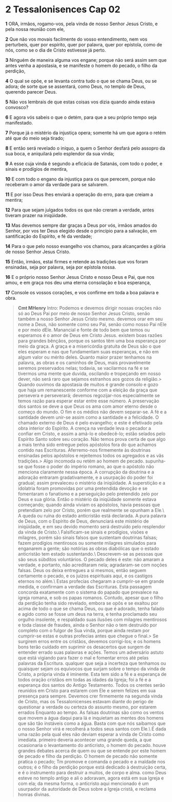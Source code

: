 # 2 Tessalonisences Cap 02

**1** 	ORA, irmãos, rogamo-vos, pela vinda de nosso Senhor Jesus Cristo, e pela nossa reunião com ele,

**2** 	Que não vos movais facilmente do vosso entendimento, nem vos perturbeis, quer por espírito, quer por palavra, quer por epístola, como de nós, como se o dia de Cristo estivesse já perto.

**3** 	Ninguém de maneira alguma vos engane; porque não será assim sem que antes venha a apostasia, e se manifeste o homem do pecado, o filho da perdição,

**4** 	O qual se opõe, e se levanta contra tudo o que se chama Deus, ou se adora; de sorte que se assentará, como Deus, no templo de Deus, querendo parecer Deus.

**5** 	Não vos lembrais de que estas coisas vos dizia quando ainda estava convosco?

**6** 	E agora vós sabeis o que o detém, para que a seu próprio tempo seja manifestado.

**7** 	Porque já o mistério da injustiça opera; somente há um que agora o retém até que do meio seja tirado;

**8** 	E então será revelado o iníquo, a quem o Senhor desfará pelo assopro da sua boca, e aniquilará pelo esplendor da sua vinda;

**9** 	A esse cuja vinda é segundo a eficácia de Satanás, com todo o poder, e sinais e prodígios de mentira,

**10** 	E com todo o engano da injustiça para os que perecem, porque não receberam o amor da verdade para se salvarem.

**11** 	E por isso Deus lhes enviará a operação do erro, para que creiam a mentira;

**12** 	Para que sejam julgados todos os que não creram a verdade, antes tiveram prazer na iniqüidade.

**13** 	Mas devemos sempre dar graças a Deus por vós, irmãos amados do Senhor, por vos ter Deus elegido desde o princípio para a salvação, em santificação do Espírito, e fé da verdade;

**14** 	Para o que pelo nosso evangelho vos chamou, para alcançardes a glória de nosso Senhor Jesus Cristo.

**15** 	Então, irmãos, estai firmes e retende as tradições que vos foram ensinadas, seja por palavra, seja por epístola nossa.

**16** 	E o próprio nosso Senhor Jesus Cristo e nosso Deus e Pai, que nos amou, e em graça nos deu uma eterna consolação e boa esperança,

**17** 	Console os vossos corações, e vos confirme em toda a boa palavra e obra.


> **Cmt MHenry** Intro: Podemos e devemos dirigir nossas orações não só ao Deus Pai por meio de nosso Senhor Jesus Cristo, senão também a nosso Senhor Jesus Cristo mesmo. devemos orar em seu nome a Deus, não somente como seu Pai, senão como nosso Pai nEle e por meio dEle. Manancial e fonte de todo bem que temos ou esperamos é o amor de Deus em Cristo Jesus. existem boas razões para grandes bênçãos, porque os santos têm uma boa esperança por meio da graça. A graça e a misericórdia gratuita de Deus são o que eles esperam e nas que fundamentam suas esperanças, e não em algum valor ou mérito deles. Quanto maior prazer tenhamos na palavra, as obras e os caminhos de Deus, mais provavelmente seremos preservados nelas; todavia, se vacilarmos na fé e se tivermos uma mente que duvida, oscilando e tropeçando em nosso dever, não será raro que sejamos estranhos aos gozos da religião.> Quando ouvimos da apostasia de muitos é grande consolo e gozo que haja um remanescente conforme com a eleição da graça que persevera e perseverará; devemos regozijar-nos especialmente se temos razão para esperar estar entre esse número. A preservação dos santos se deve a que Deus os ama com amor eterno desde o começo do mundo. O fim e os médios não devem separar-se. A fé e a santidade devem unir-se assim como a santidade e a felicidade. O chamado externo de Deus é pelo evangelho; e este é efetivado pela obra interior do Espírito. A crença na verdade leva o pecador a confiar em Cristo, e assim a amá-lo e obedecê-lo; estão selados pelo Espírito Santo sobre seu coração. Não temos prova certa de que algo a mais tenha sido entregue pelos apóstolos fora do que achamos contido nas Escrituras. Aferremo-nos firmemente às doutrinas ensinadas pelos apóstolos e rejeitemos todos os agregados e as vãs tradições.> Algo incomoda ou retém ao homem de pecado. supunha-se que fosse o poder do império romano, ao que o apóstolo não menciona claramente nessa época. A corrupção da doutrina e a adoração entraram gradativamente, e a usurpação do poder foi gradual; assim prevaleceu o mistério da iniqüidade. A superstição e a idolatria foram promovidas por uma pretendida devoção e se fomentaram o fanatismo e a perseguição pelo pretendido zelo por Deus e sua glória. Então o mistério da iniqüidade somente estava começando; quando ainda viviam os apóstolos, havia pessoas que pretendiam zelo por Cristo, porém que realmente se opunham a Ele.\ A queda ou ruína do estado anticristão está declarada. A pura palavra de Deus, com o Espírito de Deus, denunciará este mistério de iniqüidade, e em seu devido momento será destruído pelo resplendor da vinda de Cristo.\ Falsificam-se sinais e prodígios, visões e milagres, porém são sinais falsos que sustentam doutrinas falsas; fazem prodígios mentirosos ou somente milagres simulados para enganarem a gente; são notórias as obras diabólicas que o estado anticristão tem estado sustentando.\ Descrevem-se as pessoas que são seus súbditos voluntários. O pecado deles é este: não amaram a verdade, e portanto, não acreditaram nela; agradaram-se com noções falsas. Deus os deixa entregues a si mesmos, então seguem certamente o pecado, e os juízos espirituais aqui, e os castigos eternos no além.\ Estas profecias chegaram a cumprir-se em grande medida, e confirmam a verdade das Escrituras. Esta passagem concorda exatamente com o sistema do papado que prevalece na igreja romana, e sob os papas romanos. Contudo, apesar que o filho da perdição tenha sido revelado, embora se opôs e se exaltou por acima de todo o que se chama Deus, ou que é adorado, tenha falado e agido como se fosse um deus na terra, e tenha proclamado seu orgulho insolente, e respaldado suas ilusões com milagres mentirosos e toda classe de fraudes, ainda o Senhor não o tem destruído por completo com o fulgor de Sua vinda, porque ainda restam por cumprir-se estas e outras profecias antes que chegue o final.> Se surgirem erros entre os cristãos, devemos corrigi-los; e os homens bons terão cuidado em suprimir os desacertos que surgem de entender errado suas palavras e ações. Temos um adversário astuto que está vigiando para fazer o mal e fomentar erros até pelas palavras da Escritura. qualquer que seja a incerteza que tenhamos ou quaisquer sejam os equívocos que surjam sobre o tempo da vinda de Cristo, a própria vinda é iminente. Esta tem sido a fé e a esperança de todos oração cristãos em todas as idades da Igreja; foi a fé e a esperança dos santos do Antigo Testamento. Todos os crentes serão reunidos em Cristo para estarem com Ele e serem felizes em sua presença para sempre. Devemos crer firmemente na segunda vinda de Cristo, mas os Tessalonicenses estavam diante do perigo de questionar a verdade ou certeza do assunto mesmo, por estarem errados Enquanto ao tempo. As falsas doutrinas são como os ventos que movem a água daqui para lá e inquietam as mentes dos homens que são tão instáveis como a água. Basta com que nós saibamos que o nosso Senhor virá e recolherá a todos seus santos com Ele.\ É dada uma razão pela qual eles não deviam esperar a vinda de Cristo como imediata. primeiro deveria acontecer uma grande queda, a que ocasionaria o levantamento do anticristo, o homem do pecado. houve grandes debates acerca de quem ou que se entende por este homem de pecado e filho da perdição. O homem de pecado não somente pratica o pecado; Tm promove e comanda o pecado e a maldade nos outros; é o filho da perdição porque está dedicado à destruição certa, e é o instrumento para destruir a muitos, de corpo e alma. como Deus esteve no templo antigo e ali o adoravam, agora está em sua Igreja e com ela; da mesma forma, o anticristo aqui mencionado é um usurpador da autoridade de Deus sobre a Igreja cristã, e reclama honras divinas.